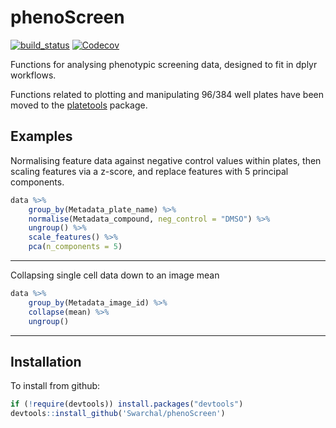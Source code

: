 # phenoScreen

[![build_status](https://travis-ci.org/Swarchal/phenoScreen.svg?branch=master)](https://travis-ci.org/Swarchal/phenoScreen/)
[![Codecov](https://img.shields.io/codecov/c/github/Swarchal/phenoScreen.svg)](https://codecov.io/github/Swarchal/phenoScreen?branch=master)

Functions for analysing phenotypic screening data, designed to fit in dplyr workflows.

Functions related to plotting and manipulating 96/384 well plates have been moved to the [platetools](https://www.github.com/swarchal/platetools) package.

## Examples

Normalising feature data against negative control values within plates, then scaling features via a z-score, and replace features with 5 principal components.

```r
data %>%
    group_by(Metadata_plate_name) %>%
    normalise(Metadata_compound, neg_control = "DMSO") %>%
    ungroup() %>%
    scale_features() %>%
    pca(n_components = 5)
```

-----------

Collapsing single cell data down to an image mean

```r
data %>%
    group_by(Metadata_image_id) %>%
    collapse(mean) %>%
    ungroup()

```

------------

## Installation

To install from github:

```r
if (!require(devtools)) install.packages("devtools")
devtools::install_github('Swarchal/phenoScreen')
```
